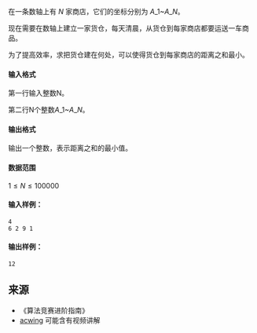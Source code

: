 在一条数轴上有 $N$ 家商店，它们的坐标分别为 $A\_1$~$A\_N$。

现在需要在数轴上建立一家货仓，每天清晨，从货仓到每家商店都要运送一车商品。

为了提高效率，求把货仓建在何处，可以使得货仓到每家商店的距离之和最小。

#### 输入格式

第一行输入整数N。

第二行N个整数$A\_1$~$A\_N$。

#### 输出格式

输出一个整数，表示距离之和的最小值。

#### 数据范围

$1 \le N \le 100000$

#### 输入样例：

```
4
6 2 9 1
```

#### 输出样例：

```
12
```

## 来源 
- 《算法竞赛进阶指南》
- [acwing](https://www.acwing.com/problem/content/106/) 可能含有视频讲解